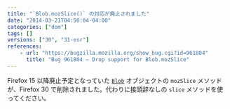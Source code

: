 ```yaml
---
title: "`Blob.mozSlice()` の対応が廃止されました"
date: "2014-03-21T04:50:04-04:00"
categories: ["dom"]
tags: []
versions: ["30", "31-esr"]
references:
    - url: "https://bugzilla.mozilla.org/show_bug.cgi?id=961804"
      title: "Bug 961804 – Drop support for Blob.mozSlice"
---
```

Firefox 15 以降廃止予定となっていた [`Blob`](https://developer.mozilla.org/docs/Web/API/Blob) オブジェクトの `mozSlice` メソッドが、Firefox 30 で削除されました。代わりに接頭辞なしの `slice` メソッドを使ってください。
